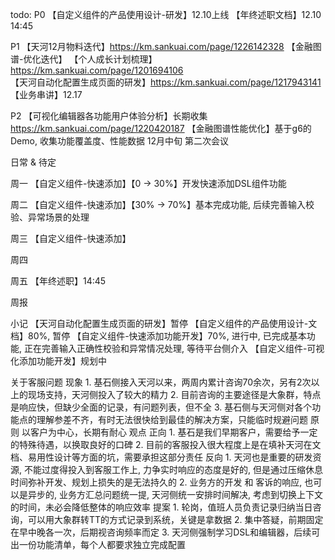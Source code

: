 todo: 
  P0
    【自定义组件的产品使用设计-研发】12.10上线
    【年终述职文档】12.10 14:45

  P1
    【天河12月物料迭代】https://km.sankuai.com/page/1226142328
    【金融图谱-优化迭代】
    【个人成长计划梳理】https://km.sankuai.com/page/1201694106
    【天河自动化配置生成页面的研发】https://km.sankuai.com/page/1217943141
    【业务串讲】12.17 

  P2
    【可视化编辑器各功能用户体验分析】长期收集 https://km.sankuai.com/page/1220420187
    【金融图谱性能优化】基于g6的Demo, 收集功能覆盖度、性能数据 12月中旬 第二次会议

  日常 & 待定

周一
  【自定义组件-快速添加】【0 -> 30%】开发快速添加DSL组件功能

周二
  【自定义组件-快速添加】【30% -> 70%】基本完成功能, 后续完善输入校验、异常场景的处理

周三
  【自定义组件-快速添加】

周四

周五
  【年终述职】14:45

周报
  

小记
【天河自动化配置生成页面的研发】暂停
【自定义组件的产品使用设计-文档】80%, 暂停
【自定义组件-快速添加功能开发】70%, 进行中, 已完成基本功能, 正在完善输入正确性校验和异常情况处理, 等待平台侧介入
【自定义组件-可视化添加功能开发】规划中


  关于客服问题
    现象
      1. 基石侧接入天河以来，两周内累计咨询70余次，另有2次以上的现场支持，天河侧投入了较大的精力
      2. 目前咨询的主要途径是大象群，特点是响应快，但缺少全面的记录，有问题列表，但不全
      3. 基石侧与天河侧对各个功能点的理解参差不齐，有时无法很快给到最佳的解决方案，只能临时规避问题
    原则
      以客户为中心，长期有耐心
    观点
      正向
      1. 基石是我们早期客户，需要给予一定的特殊待遇，以换取良好的口碑
      2. 目前的客服投入很大程度上是在填补天河在文档、易用性设计等方面的坑，需要承担这部分责任
      反向
      1. 天河也是重要的研发资源, 不能过度得投入到客服工作上, 力争实时响应的态度是好的, 但是通过压缩休息时间弥补开发、规划上损失的是无法持久的
      2. 业务方的开发 和 客诉的响应, 也可以是异步的, 业务方汇总问题统一提, 天河侧统一安排时间解决, 考虑到切换上下文的时间，未必会降低整体的响应效率
    提案
      1. 轮岗，值班人员负责记录归纳当日咨询，可以用大象群转TT的方式记录到系统，关键是拿数据
      2. 集中答疑，前期固定在早中晚各一次，后期视咨询频率而定
      3. 天河侧强制学习DSL和编辑器，后续可出一份功能清单，每个人都要求独立完成配置
    